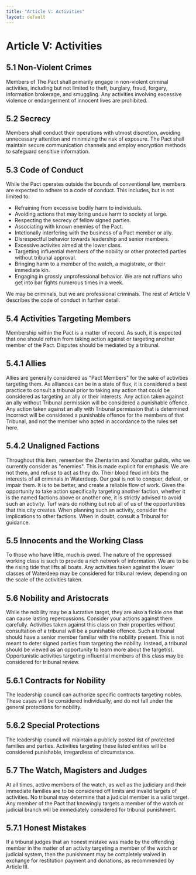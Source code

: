 ```yaml
---
title: "Article V: Activities"
layout: default
---
```

# Article V: Activities

## 5.1 Non-Violent Crimes

Members of The Pact shall primarily engage in non-violent criminal activities, including but not limited to theft, burglary, fraud, forgery, information brokerage, and smuggling. Any activities involving excessive violence or endangerment of innocent lives are prohibited.

## 5.2 Secrecy

Members shall conduct their operations with utmost discretion, avoiding unnecessary attention and minimizing the risk of exposure. The Pact shall maintain secure communication channels and employ encryption methods to safeguard sensitive information.

## 5.3 Code of Conduct

While the Pact operates outside the bounds of conventional law, members are expected to adhere to a code of conduct. This includes, but is not limited to:
- Refraining from excessive bodily harm to individuals.
- Avoiding actions that may bring undue harm to society at large.
- Respecting the secrecy of fellow signed parties.
- Associating with known enemies of the Pact.
- Intetionally interfering with the business of a Pact member or ally.
- Disrespectful behavior towards leadership and senior members.
- Excessive activites aimed at the lower class.
- Targetting influential members of the nobility or other protected parties without tribunal approval.
- Bringing harm to a member of the watch, a magistrate, or their immediate kin.
- Engaging in grossly unprofessional behavior. We are not ruffians who get into bar fights numerous times in a week.

We may be criminals, but we are professional criminals. The rest of Article V describes the code of conduct in further detail.

## 5.4 Activities Targeting Members

Membership within the Pact is a matter of record. As such, it is expected that one should refrain from taking action against or targeting another member of the Pact. Disputes should be mediated by a tribunal.

## 5.4.1 Allies

Allies are generally considered as "Pact Members" for the sake of activities targeting them. As alliances can be in a state of flux, it is considered a best practice to consult a tribunal prior to taking any action that could be considered as targeting an ally or their interests. Any action taken against an ally without Tribunal permission will be considered a punishable offence. Any action taken against an ally with Tribunal permission that is determined incorrect will be considered a punishable offence for the members of that Tribunal, and not the member who acted in accordance to the rules set here.

## 5.4.2 Unaligned Factions

Throughout this item, remember the Zhentarim and Xanathar guilds, who we currently consider as "enemies". This is made explicit for emphasis: We are not them, and refuse to act as they do. Their blood feud inhibits the interests of all criminals in Waterdeep. Our goal is not to conquer, defeat, or impair them. It is to be better, and create a reliable flow of work. Given the opportunity to take action specifically targeting another faction, whether it is the named factions above or another one, it is strictly advised to avoid such an activity. Turf wars do nothing but rob all of us of the opportunities that this city creates. When planning such an activity, consider the implications to other factions. When in doubt, consult a Tribunal for guidance.

## 5.5 Innocents and the Working Class

To those who have little, much is owed. The nature of the oppressed working class is such to provide a rich network of information. We are to be the rising tide that lifts all boats. Any activities taken against the lower classes of Waterdeep may be considered for tribunal review, depending on the scale of the activities taken.

## 5.6 Nobility and Aristocrats

While the nobility may be a lucrative target, they are also a fickle one that can cause lasting repercussions. Consider your actions against them carefully. Activities taken against this class on their properties without consultation of a tribunal will be a punishable offence. Such a tribunal should have a senior member familiar with the nobility present. This is not meant to deter signed parties from targeting the nobility. Instead, a tribunal should be viewed as an opportunity to learn more about the target(s). Opportunistic activities targeting influential members of this class may be considered for tribunal review.

## 5.6.1 Contracts for Nobility

The leadership council can authorize specific contracts targeting nobles. These cases will be considered individually, and do not fall under the general protections for nobility.

## 5.6.2 Special Protections

The leadership council will maintain a publicly posted list of protected families and parties. Activities targeting these listed entities will be considered punishable, irregardless of circumstance.

## 5.7 The Watch, Magisters and Judges

At all times, active members of the watch, as well as the judiciary and their immediate families are to be considered off limits and invalid targets of activities. No tribunal may determine that a judicial member is a valid target. Any member of the Pact that knowingly targets a member of the watch or judicial branch will be immediately considered for tribunal punishment.

## 5.7.1 Honest Mistakes

If a tribunal judges that an honest mistake was made by the offending member in the matter of an activity targeting a member of the watch or judicial system, then the punishment may be completely waived in exchange for restitution payment and donations, as recommended by Article III.
